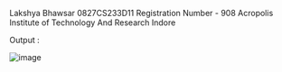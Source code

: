 
Lakshya Bhawsar
0827CS233D11
Registration Number - 908
Acropolis Institute of Technology And Research Indore 

Output :

![image](https://github.com/user-attachments/assets/40dffa59-8065-4529-a2be-dfbcd19e4ae6)
